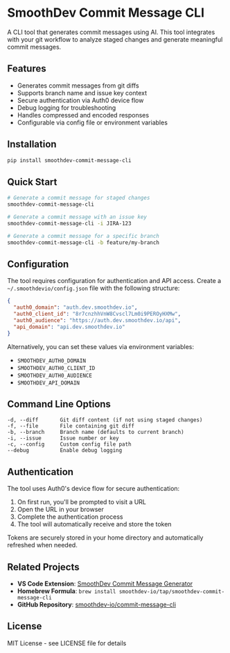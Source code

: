 # SmoothDev Commit Message CLI

A CLI tool that generates commit messages using AI. This tool integrates with your git workflow to analyze staged changes and generate meaningful commit messages.

## Features

- Generates commit messages from git diffs
- Supports branch name and issue key context
- Secure authentication via Auth0 device flow
- Debug logging for troubleshooting
- Handles compressed and encoded responses
- Configurable via config file or environment variables

## Installation

```bash
pip install smoothdev-commit-message-cli
```

## Quick Start

```bash
# Generate a commit message for staged changes
smoothdev-commit-message-cli

# Generate a commit message with an issue key
smoothdev-commit-message-cli -i JIRA-123

# Generate a commit message for a specific branch
smoothdev-commit-message-cli -b feature/my-branch
```

## Configuration

The tool requires configuration for authentication and API access. Create a `~/.smoothdevio/config.json` file with the following structure:

```json
{
  "auth0_domain": "auth.dev.smoothdev.io",
  "auth0_client_id": "8r7cnzhhVnW8Cvscl7Lm0i9PEROyHXMw",
  "auth0_audience": "https://auth.dev.smoothdev.io/api",
  "api_domain": "api.dev.smoothdev.io"
}
```

Alternatively, you can set these values via environment variables:

- `SMOOTHDEV_AUTH0_DOMAIN`
- `SMOOTHDEV_AUTH0_CLIENT_ID`
- `SMOOTHDEV_AUTH0_AUDIENCE`
- `SMOOTHDEV_API_DOMAIN`

## Command Line Options

```
-d, --diff       Git diff content (if not using staged changes)
-f, --file       File containing git diff
-b, --branch     Branch name (defaults to current branch)
-i, --issue      Issue number or key
-c, --config     Custom config file path
--debug          Enable debug logging
```

## Authentication

The tool uses Auth0's device flow for secure authentication:

1. On first run, you'll be prompted to visit a URL
2. Open the URL in your browser
3. Complete the authentication process
4. The tool will automatically receive and store the token

Tokens are securely stored in your home directory and automatically refreshed when needed.

## Related Projects

- **VS Code Extension**: [SmoothDev Commit Message Generator](https://marketplace.visualstudio.com/items?itemName=smoothdev-io.smoothdev-commit-message-generator)
- **Homebrew Formula**: `brew install smoothdev-io/tap/smoothdev-commit-message-cli`
- **GitHub Repository**: [smoothdev-io/commit-message-cli](https://github.com/smoothdev-io/commit-message-cli)

## License

MIT License - see LICENSE file for details
